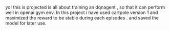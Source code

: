 yo! this is projected is all about training an dqnagent , so that it can perform well in openai gym env. In this project i have used cartpole version 1 and maximized the reward to be stable during each episodes . and saved the model for later use.
